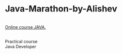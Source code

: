 # Java-Marathon-by-Alishev

<br><a href="https://www.youtube.com/c/alishevN">Online course JAVA.</a><br><br>

Practical course<br>
Java Developer<br>
